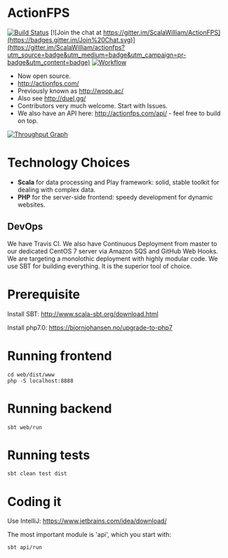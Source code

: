 # ActionFPS

[![Build Status](https://travis-ci.org/ScalaWilliam/ActionFPS.svg)](https://travis-ci.org/ScalaWilliam/ActionFPS)
[![Join the chat at https://gitter.im/ScalaWilliam/ActionFPS](https://badges.gitter.im/Join%20Chat.svg)](https://gitter.im/ScalaWilliam/actionfps?utm_source=badge&utm_medium=badge&utm_campaign=pr-badge&utm_content=badge)
[![Workflow](https://badge.waffle.io/ScalaWilliam/actionfps.png?label=ready&title=Ready)](https://waffle.io/ScalaWilliam/actionfps)

* Now open source.
* http://actionfps.com/
* Previously known as http://woop.ac/
* Also see http://duel.gg/
* Contributors very much welcome. Start with Issues.
* We also have an API here: http://actionfps.com/api/ - feel free to build on top.

[![Throughput Graph](https://graphs.waffle.io/ScalaWilliam/actionfps/throughput.svg)](https://waffle.io/ScalaWilliam/actionfps/metrics) 


# Technology Choices

* __Scala__ for data processing and Play framework: solid, stable toolkit for dealing with complex data.
* __PHP__ for the server-side frontend: speedy development for dynamic websites.

## DevOps
We have Travis CI. We also have Continuous Deployment from master to our dedicated CentOS 7 server via Amazon SQS and GitHub Web Hooks. We are targeting a monolothic deployment with highly modular code. We use SBT for building everything. It is the superior tool of choice.


# Prerequisite

Install SBT: http://www.scala-sbt.org/download.html

Install php7.0: https://bjornjohansen.no/upgrade-to-php7

# Running frontend

```
cd web/dist/www
php -S localhost:8888
```

# Running backend

```
sbt web/run

```
# Running tests

```
sbt clean test dist
```

# Coding it

Use IntelliJ: https://www.jetbrains.com/idea/download/

The most important module is 'api', which you start with:

```
sbt api/run
```
